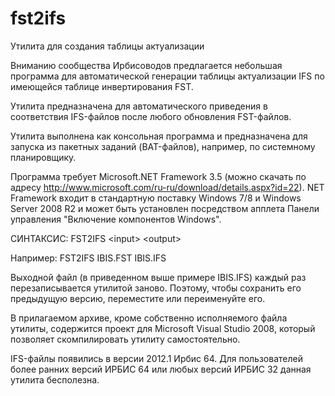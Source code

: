 # fst2ifs
Утилита для создания таблицы актуализации

Вниманию сообщества Ирбисоводов предлагается небольшая программа для автоматической генерации таблицы актуализации IFS по имеющейся таблице инвертирования FST. 

Утилита предназначена для автоматического приведения в соответствия IFS-файлов после любого обновления FST-файлов. 

Утилита выполнена как консольная программа и предназначена для запуска из пакетных заданий (BAT-файлов), например, по системному планировщику. 

Программа требует Microsoft.NET Framework 3.5 (можно скачать по адресу http://www.microsoft.com/ru-ru/download/details.aspx?id=22). NET Framework входит в стандартную поставку Windows 7/8 и Windows Server 2008 R2 и может быть установлен посредством апплета Панели управления "Включение компонентов Windows". 

СИНТАКСИС: FST2IFS &lt;input&gt; &lt;output&gt;

Например: FST2IFS IBIS.FST IBIS.IFS 

Выходной файл (в приведенном выше примере IBIS.IFS) каждый раз перезаписывается утилитой заново. Поэтому, чтобы сохранить его предыдущую версию, переместите или переименуйте его. 

В прилагаемом архиве, кроме собственно исполняемого файла утилиты, содержится проект для Microsoft Visual Studio 2008, который позволяет скомпилировать утилиту самостоятельно. 

IFS-файлы появились в версии 2012.1 Ирбис 64. Для пользователей более ранних версий ИРБИС 64 или любых версий ИРБИС 32 данная утилита бесполезна.

